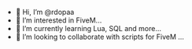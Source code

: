 - 👋 Hi, I’m @rdopaa
- 👀 I’m interested in FiveM...
- 🌱 I’m currently learning Lua, SQL and more...
- 💞️ I’m looking to collaborate with scripts for FiveM ...


<!---
rdopaa/rdopaa is a ✨ special ✨ repository because its `README.md` (this file) appears on your GitHub profile.
You can click the Preview link to take a look at your changes.
--->
